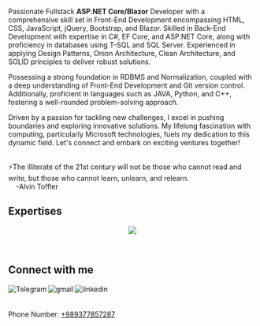Passionate Fullstack <strong>ASP.NET Core/Blazor</strong> Developer with a comprehensive skill set in Front-End Development encompassing HTML, CSS, JavaScript, jQuery, Bootstrap, and Blazor. Skilled in Back-End Development with expertise in C#, EF Core, and ASP.NET Core, along with proficiency in databases using T-SQL and SQL Server. Experienced in applying Design Patterns, Onion Architecture, Clean Architecture, and SOLID principles to deliver robust solutions.

Possessing a strong foundation in RDBMS and Normalization, coupled with a deep understanding of Front-End Development and Git version control. Additionally, proficient in languages such as JAVA, Python, and C++, fostering a well-rounded problem-solving approach.

Driven by a passion for tackling new challenges, I excel in pushing boundaries and exploring innovative solutions. My lifelong fascination with computing, particularly Microsoft technologies, fuels my dedication to this dynamic field. Let's connect and embark on exciting ventures together!

<br>
⚡The illiterate of the 21st century will not be those who cannot read and write, but those who cannot learn, unlearn, and relearn.<br>
&nbsp&nbsp&nbsp&nbsp-Alvin Toffler
    
<br>

## Expertises
<p align="center">
    <img src="https://skillicons.dev/icons?i=html,css,js,jquery,bootstrap,cs,dotnet,git,github,java,python,cpp,postman,blzaor" />
</p>


<br>

## Connect with me
[<img align="left" alt="Telegram" src="https://img.shields.io/badge/Telegram-%230077B5.svg?&style=for-the-badge&logo=telegram&logoColor=white" />](https://t.me/smostafa2001)
[<img align="left" alt="gmail" src="https://img.shields.io/badge/Gmail-%2312100E.svg?&style=for-the-badge&logo=gmail&logoColor=white" />](mailto:s.mostafa.2001.1380@gmail.com)
[<img align="left" alt="linkedin" src="https://img.shields.io/badge/LinkedIn-0077B5?style=for-the-badge&logo=linkedin&logoColor=white" />](https://linkedin.com/in/smostafa2001)
<br><br><br>
Phone Number: <a href="tel:+989377857287">+989377857287</a>

